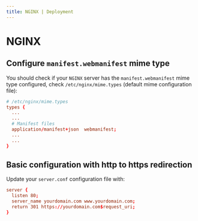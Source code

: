 ```yaml
---
title: NGINX | Deployment
---
```


# NGINX

## Configure `manifest.webmanifest` mime type

You should check if your `NGINX` server has the `manifest.webmanifest` mime type configured, check `/etc/nginx/mime.types`
(default mime configuration file):

```conf
# /etc/nginx/mime.types
types {
  ...
  ...
  # Manifest files
  application/manifest+json  webmanifest;
  ...
  ...
}
```

## Basic configuration with http to https redirection

Update your `server.conf` configuration file with:

```conf
server {
  listen 80;
  server_name yourdomain.com www.yourdomain.com;
  return 301 https://yourdomain.com$request_uri;
}
```
